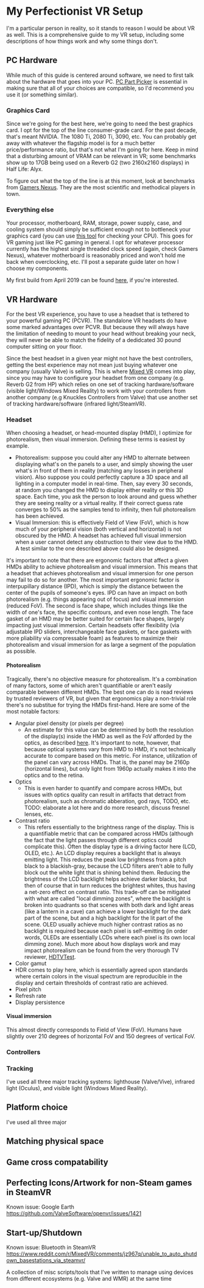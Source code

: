 # My Perfectionist VR Setup
I'm a particular person in reality, so it stands to reason I would be about VR as well. This is a comprehensive guide to my VR setup, including some descriptions of how things work and why some things don't.

## PC Hardware 
While much of this guide is centered around software, we need to first talk about the hardware that goes into your PC. [PC Part Picker](https://pcpartpicker.com/) is essential in making sure that all of your choices are compatible, so I'd recommend you use it (or something similar).

### Graphics Card
Since we're going for the best here, we're going to need the best graphics card. I opt for the top of the line consumer-grade card. For the past decade, that's meant NVIDIA. The 1080 Ti, 2080 Ti, 3090, etc. You can probably get away with whatever the flagship model is for a much better price/performance ratio, but that's not what I'm going for here. Keep in mind that a disturbing amount of VRAM can be relevant in VR; some benchmarks show up to 17GB being used on a Reverb G2 (two 2160x2160 displays) in Half Life: Alyx. 

To figure out what the top of the line is at this moment, look at benchmarks from [Gamers Nexus](https://www.youtube.com/user/GamersNexus). They are the most scientific and methodical players in town.

### Everything else
Your processor, motherboard, RAM, storage, power supply, case, and cooling system should simply be sufficient enough not to bottleneck your graphics card (you can use [this tool](https://pc-builds.com/calculator/) for checking your CPU). This goes for VR gaming just like PC gaming in general. I opt for whatever processor currently has the highest single threaded clock speed (again, check Gamers Nexus), whatever motherboard is reasonably priced and won't hold me back when overclocking, etc. I'll post a separate guide later on how I choose my components.

My first build from April 2019 can be found [here](https://pcpartpicker.com/user/monstermac77/saved/), if you're interested. 

## VR Hardware

For the best VR experience, you have to use a headset that is tethered to your powerful gaming PC (PCVR). The standalone VR headsets do have some marked advantages over PCVR. But because they will always have the limitation of needing to mount to your head without breaking your neck, they will never be able to match the fidelity of a dedidcated 30 pound computer sitting on your floor.

Since the best headset in a given year might not have the best controllers, getting the best experience may not mean just buying whatever one company (usually Valve) is selling. This is where [Mixed VR](https://www.reddit.com/r/MixedVR/) comes into play, since you may have to configure your headset from one company (e.g. Reverb G2 from HP) which relies on one set of tracking hardware/software (visible light/Windows Mixed Reality) to work with your controllers from another company (e.g Knuckles Controllers from Valve) that use another set of tracking hardware/software (infrared light/SteamVR).

### Headset

When choosing a headset, or head-mounted display (HMD), I optimize for photorealism, then visual immersion. Defining these terms is easiest by example. 

* Photorealism: suppose you could alter any HMD to alternate between displaying what's on the panels to a user, and simply showing the user what's in front of them in reality (matching any losses in peripheral vision). Also suppose you could perfectly capture a 3D space and all lighting in a computer model in real-time. Then, say every 30 seconds, at random you changed the HMD to display either reality or this 3D space. Each time, you ask the person to look around and guess whether they are seeing reality or a virtual reality. If their correct guess rate converges to 50% as the samples tend to infinity, then full photorealism has been achieved.
* Visual Immersion: this is effectively Field of View (FoV), which is how much of your peripheral vision (both vertical and horizontal) is not obscured by the HMD. A headset has achieved full visual immersion when a user cannot detect any obstruction to their view due to the HMD. A test similar to the one described above could also be designed.

It's important to note that there are ergonomic factors that affect a given HMDs ability to achieve photorealism and visual immersion. This means that a headset that achieves photorealism and visual immersion for one person may fail to do so for another. The most important ergonomic factor is interpupillary distance (IPD), which is simply the distance between the center of the pupils of someone's eyes. IPD can have an impact on both photorealism (e.g. things appearing out of focus) and visual immersion (reduced FoV). The second is face shape, which includes things like the width of one's face, the specific contours, and even nose length. The face gasket of an HMD may be better suited for certain face shapes, largely impacting just visual immersion. Certain headsets offer flexibility (via adjustable IPD sliders, interchangeable face gaskets, or face gaskets with more pliability via compressable foam) as features to maximize their photorealism and visual immersion for as large a segment of the population as possible.

#### Photorealism

Tragically, there's no objective measure for photorealism. It's a combination of many factors, some of which aren't quantifiable or aren't easily comparable between different HMDs. The best one can do is read reviews by trusted reviewers of VR, but given that ergonomics play a non-trivial role there's no substitue for trying the HMDs first-hand. Here are some of the most notable factors:
* Angular pixel density (or pixels per degree)
  * An estimate for this value can be determined by both the resolution of the display(s) inside the HMD as well as the FoV afforded by the optics, as described [here](https://www.roadtovr.com/understanding-pixel-density-retinal-resolution-and-why-its-important-for-vr-and-ar-headsets/). It's important to note, however, that because optical systems vary from HMD to HMD, it's not technically accurate to compare based on this metric. For instance, utilization of the panel can vary across HMDs. That is, the panel may be 2160p (horizontal lines), but only light from 1960p actually makes it into the optics and to the retina.
* Optics
  * This is even harder to quantify and compare across HMDs, but issues with optics quality can result in artifacts that detract from photorealism, such as chromatic abberation, god rays, TODO, etc. TODO: elaborate a lot here and do more research, discuss fresnel lenses, etc.
* Contrast ratio 
  * This refers essentially to the brightness range of the display. This is a quantifiable metric that can be compared across HMDs (although the fact that the light passes through different optics could complicate this). Often the display type is a driving factor here (LCD, OLED, etc.). An LCD display requires a backlight that is always emitting light. This reduces the peak low brightness from a pitch black to a blackish-gray, because the LCD filters aren't able to fully block out the white light that is shining behind them. Reducing the brightness of the LCD backlight helps achieve darker blacks, but then of course that in turn reduces the brightest whites, thus having a net-zero effect on contrast ratio. This trade-off can be mitigated with what are called "local dimming zones", where the backlight is broken into quadrants so that scenes with both dark and light areas (like a lantern in a cave) can achieve a lower backlight for the dark part of the scene, but and a high backlight for the lit part of the scene. OLED usually achieve much higher contrast ratios as no backlight is required because each pixel is self-emitting (in order words, OLEDs are essentially LCDs where each pixel is its own local dimming zone). Much more about how displays work and may impact photorealism can be found from the very thorough TV reviewer, [HDTVTest](https://www.youtube.com/c/hdtvtest/videos).
* Color gamut
 * HDR comes to play here, which is essentially agreed upon standards where certain colors in the visual spectrum are reproducible in the display and certain thresholds of contrast ratio are achieved. 
* Pixel pitch
* Refresh rate
* Display persistence

#### Visual immersion
This almost directly corresponds to Field of View (FoV). Humans have slightly over 210 degrees of horizontal FoV and 150 degrees of vertical FoV. 

### Controllers


### Tracking 
I've used all three major tracking systems: lighthouse (Valve/Vive), infrared light (Oculus), and visible light (Windows Mixed Reality). 

## Platform choice
I've used all three major 

## Matching physical space

## Game cross compatability

## Perfecting Icons/Artwork for non-Steam games in SteamVR

Known issue: Google Earth https://github.com/ValveSoftware/openvr/issues/1421

## Start-up/Shutdown 

Known issue: Bluetooth in SteamVR https://www.reddit.com/r/MixedVR/comments/jz967q/unable_to_auto_shutdown_basestations_via_steamvr/

A collection of misc scripts/tools that I've written to manage using devices from different ecosystems (e.g. Valve and WMR) at the same time
